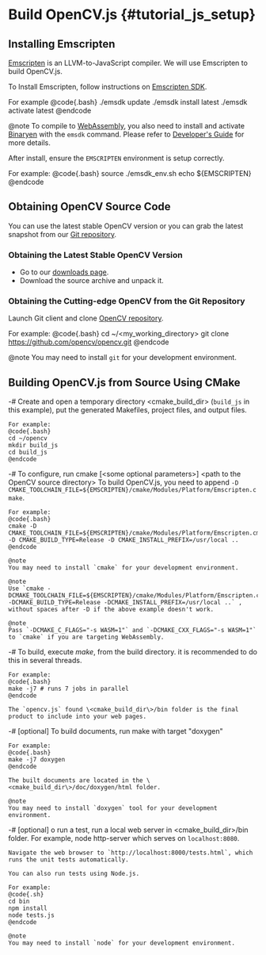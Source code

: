 Build OpenCV.js {#tutorial_js_setup}
===============================


Installing Emscripten
-----------------------------

[Emscripten](https://github.com/kripken/emscripten) is an LLVM-to-JavaScript compiler. We will use Emscripten to build OpenCV.js.

To Install Emscripten, follow instructions on [Emscripten SDK](https://kripken.github.io/emscripten-site/docs/getting_started/downloads.html).

For example
@code{.bash}
./emsdk update
./emsdk install latest
./emsdk activate latest
@endcode

@note
To compile to [WebAssembly](http://webassembly.org), you also need to install and activate [Binaryen](https://github.com/WebAssembly/binaryen) with the `emsdk` command. Please refer to [Developer's Guide](http://webassembly.org/getting-started/developers-guide/) for more details.

After install, ensure the `EMSCRIPTEN` environment is setup correctly.

For example:
@code{.bash}
source ./emsdk_env.sh
echo ${EMSCRIPTEN}
@endcode

Obtaining OpenCV Source Code
--------------------------

You can use the latest stable OpenCV version or you can grab the latest snapshot from our [Git
repository](https://github.com/opencv/opencv.git).

### Obtaining the Latest Stable OpenCV Version

-   Go to our [downloads page](http://opencv.org/downloads.html).
-   Download the source archive and unpack it.

### Obtaining the Cutting-edge OpenCV from the Git Repository

Launch Git client and clone [OpenCV repository](http://github.com/opencv/opencv).

For example:
@code{.bash}
cd ~/<my_working_directory>
git clone https://github.com/opencv/opencv.git
@endcode

@note
You may need to install `git` for your development environment.

Building OpenCV.js from Source Using CMake
---------------------------------------

-#  Create and open a temporary directory \<cmake_build_dir\> (`build_js` in this example), put the generated Makefiles, project files, and output files.

    For example:
    @code{.bash}
    cd ~/opencv
    mkdir build_js
    cd build_js
    @endcode

-#  To configure, run cmake [\<some optional parameters\>] \<path to the OpenCV source directory\>
	To build OpenCV.js, you need to append `-D CMAKE_TOOLCHAIN_FILE=${EMSCRIPTEN}/cmake/Modules/Platform/Emscripten.cmake`.

    For example:
    @code{.bash}
    cmake -D CMAKE_TOOLCHAIN_FILE=${EMSCRIPTEN}/cmake/Modules/Platform/Emscripten.cmake -D CMAKE_BUILD_TYPE=Release -D CMAKE_INSTALL_PREFIX=/usr/local ..
    @endcode

    @note
    You may need to install `cmake` for your development environment.

    @note
    Use `cmake -DCMAKE_TOOLCHAIN_FILE=${EMSCRIPTEN}/cmake/Modules/Platform/Emscripten.cmake -DCMAKE_BUILD_TYPE=Release -DCMAKE_INSTALL_PREFIX=/usr/local ..` , without spaces after -D if the above example doesn't work.

    @note
    Pass `-DCMAKE_C_FLAGS="-s WASM=1"` and `-DCMAKE_CXX_FLAGS="-s WASM=1"` to `cmake` if you are targeting WebAssembly.

-#  To build, execute *make*, from the build directory. it is recommended to do this in several threads.

    For example:
    @code{.bash}
    make -j7 # runs 7 jobs in parallel
    @endcode

    The `opencv.js` found \<cmake_build_dir\>/bin folder is the final product to include into your web pages.

-#  [optional] To build documents, run make with target "doxygen"

    For example:
    @code{.bash}
    make -j7 doxygen
    @endcode

    The built documents are located in the \<cmake_build_dir\>/doc/doxygen/html folder.

    @note
    You may need to install `doxygen` tool for your development environment.

-#  [optional] o run a test, run a local web server in \<cmake_build_dir\>/bin folder. For example, node http-server which serves on `localhost:8080`.

    Navigate the web browser to `http://localhost:8000/tests.html`, which runs the unit tests automatically.

    You can also run tests using Node.js.

    For example:
	@code{.sh}
	cd bin
	npm install
	node tests.js
	@endcode

	@note
	You may need to install `node` for your development environment.
